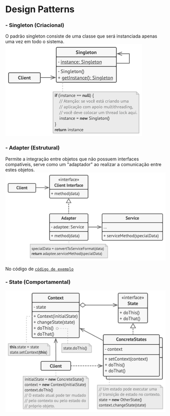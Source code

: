 # Design Patterns
### - Singleton (Criacional)
O padrão singleton consiste de uma classe que será instanciada apenas uma vez em todo o sistema.
![UML Singleton](./src/images/singleton-uml.png)

### - Adapter (Estrutural)
Permite a integração entre objetos que não possuem interfaces compatíveis, serve como um "adaptador" ao realizar a comunicação entre estes objetos.
![UML Adapter](./src/images/adapter-uml.png)

No código de [`código de exemplo`](./src/adapter/client.ts) 

### - State (Comportamental)

![UML State](./src/images/state-uml.png)